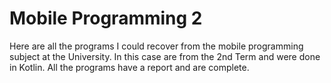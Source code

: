 # Mobile Programming 2
Here are all the programs I could recover from the mobile programming subject at the University. In this case are from the 2nd Term and were done in Kotlin. All the programs have a report and are complete.
